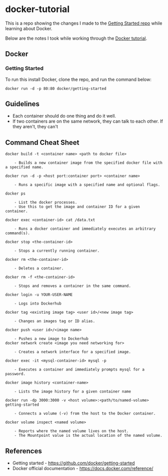 # docker-tutorial

This is a repo showing the changes I made to the [Getting Started repo](https://github.com/docker/getting-started) while learning about Docker.  

Below are the notes I took while working through the [Docker tutorial](https://github.com/docker/getting-started).

## Docker
### Getting Started

To run this install Docker, clone the repo, and run the command below:

    docker run -d -p 80:80 docker/getting-started

## Guidelines

- Each container should do one thing and do it well. 
- If two containers are on the same network, they can talk to each other. If they aren't, they can't

## Command Cheat Sheet

    docker build -t <container name> <path to docker file>
        
        - Builds a new container image from the specified docker file with a specified name.

    docker run -d -p <host port:container port> <container name>
    
        - Runs a specific image with a specified name and optional flags.

    docker ps
    
        - List the docker processes. 
        - Use this to get the image and container ID for a given container.

    docker exec <container-id> cat /data.txt
    
        - Runs a docker container and immediately executes an arbitrary command(s). 

    docker stop <the-container-id>

        - Stops a currently running container.

    docker rm <the-container-id>

        - Deletes a container.

    docker rm -f <the-container-id>

        - Stops and removes a container in the same command.

    docker login -u YOUR-USER-NAME

        - Logs into Dockerhub

    docker tag <existing image tag> <user id>/<new image tag>

        - Changes an images tag or ID alias.

    docker push <user id>/<image name>
    
        - Pushes a new image to Dockerhub 
    docker network create <image you need networking for>

        - Creates a network interface for a specified image.

    docker exec -it <mysql-container-id> mysql -p

        - Executes a container and immediately prompts mysql for a password.

	docker image history <container-name>

        - Lists the image history for a given container name

    docker run -dp 3000:3000 -v <host volume>:<path/to/named-volume> getting-started
    
        - Connects a volume (-v) from the host to the Docker container.

    docker volume inspect <named volume>
    
        - Reports where the named volume lives on the host.
        - The Mountpoint value is the actual location of the named volume.

## References

- Getting started - https://github.com/docker/getting-started
- Docker official documentation - https://docs.docker.com/reference/
